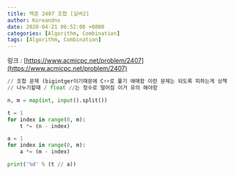 ```yaml
---
title: 백준 2407 조합 [실버2]
author: Koreandns
date: 2020-04-21 06:52:00 +0800
categories: [Algorithm, Combination]
tags: [Algorithm, Combination]
---
```




링크 : [https://www.acmicpc.net/problem/2407](https://www.acmicpc.net/problem/2407)



```python
// 조합 문제 (bigintger이기때문에 C++로 풀기 애매함 이런 문제는 되도록 피하는게 상책)
// 나누기할때 / float //는 정수로 떨어짐 이거 유의 해야함

n, m = map(int, input().split())

t = 1
for index in range(0, m):
	t *= (n - index)

a = 1
for index in range(0, m):
	a *= (m - index)

print('%d' % (t // a))
```

